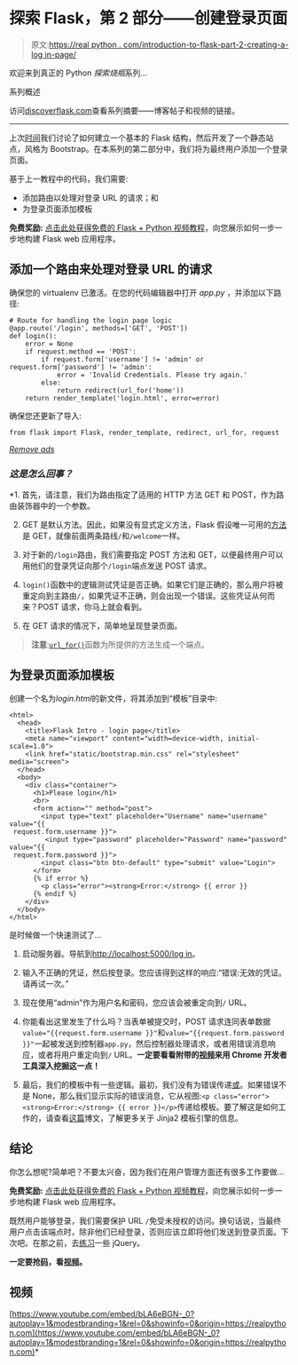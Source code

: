 # 探索 Flask，第 2 部分——创建登录页面

> 原文:[https://real python . com/introduction-to-flask-part-2-creating-a-log in-page/](https://realpython.com/introduction-to-flask-part-2-creating-a-login-page/)

欢迎来到真正的 Python *探索烧瓶*系列…

系列概述

访问[discoverflask.com](http://discoverflask.com)查看系列摘要——博客帖子和视频的链接。

* * *

上次[时间](https://realpython.com/introduction-to-flask-part-1-setting-up-a-static-site/)我们讨论了如何建立一个基本的 Flask 结构，然后开发了一个静态站点，风格为 Bootstrap。在本系列的第二部分中，我们将为最终用户添加一个登录页面。

基于上一教程中的代码，我们需要:

*   添加路由以处理对登录 URL 的请求；和
*   为登录页面添加模板

**免费奖励:** [点击此处获得免费的 Flask + Python 视频教程](https://realpython.com/bonus/discover-flask-video-tutorial/)，向您展示如何一步一步地构建 Flask web 应用程序。

## 添加一个路由来处理对登录 URL 的请求

确保您的 virtualenv 已激活。在您的代码编辑器中打开 *app.py* ，并添加以下路径:

```
# Route for handling the login page logic
@app.route('/login', methods=['GET', 'POST'])
def login():
    error = None
    if request.method == 'POST':
        if request.form['username'] != 'admin' or request.form['password'] != 'admin':
            error = 'Invalid Credentials. Please try again.'
        else:
            return redirect(url_for('home'))
    return render_template('login.html', error=error)
```

确保您还更新了导入:

```
from flask import Flask, render_template, redirect, url_for, request
```

[*Remove ads*](/account/join/)

### *这是怎么回事？*

 *1.  首先，请注意，我们为路由指定了适用的 HTTP 方法 GET 和 POST，作为路由装饰器中的一个参数。

2.  GET 是默认方法。因此，如果没有显式定义方法，Flask 假设唯一可用的[方法](http://flask.pocoo.org/docs/quickstart/#http-methods)是 GET，就像前面两条路线`/`和`/welcome`一样。

3.  对于新的`/login`路由，我们需要指定 POST 方法和 GET，以便最终用户可以用他们的登录凭证向那个`/login`端点发送 POST 请求。

4.  `login()`函数中的逻辑测试凭证是否正确。如果它们是正确的，那么用户将被重定向到主路由`/`，如果凭证不正确，则会出现一个错误。这些凭证从何而来？POST 请求，你马上就会看到。

5.  在 GET 请求的情况下，简单地呈现登录页面。

> **注意**:[`url_for()`](http://flask.pocoo.org/docs/api/#flask.url_for)函数为所提供的方法生成一个端点。

## 为登录页面添加模板

创建一个名为*login.html*的新文件，将其添加到“模板”目录中:

```
<html>
  <head>
    <title>Flask Intro - login page</title>
    <meta name="viewport" content="width=device-width, initial-scale=1.0">
    <link href="static/bootstrap.min.css" rel="stylesheet" media="screen">
  </head>
  <body>
    <div class="container">
      <h1>Please login</h1>
      <br>
      <form action="" method="post">
        <input type="text" placeholder="Username" name="username" value="{{
 request.form.username }}">
         <input type="password" placeholder="Password" name="password" value="{{
 request.form.password }}">
        <input class="btn btn-default" type="submit" value="Login">
      </form>
      {% if error %}
        <p class="error"><strong>Error:</strong> {{ error }}
      {% endif %}
    </div>
  </body>
</html>
```

是时候做一个快速测试了…

1.  启动服务器。导航到[http://localhost:5000/log in](http://localhost:5000/login)。

2.  输入不正确的凭证，然后按登录。您应该得到这样的响应:“错误:无效的凭证。请再试一次。”

3.  现在使用“admin”作为用户名和密码，您应该会被重定向到`/` URL。

4.  你能看出这里发生了什么吗？当表单被提交时，POST 请求连同表单数据`value="{{request.form.username }}"`和`value="{{request.form.password }}"`一起被发送到控制器`app.py`，然后控制器处理请求，或者用错误消息响应，或者将用户重定向到`/` URL。**一定要看看附带的[视频](https://www.youtube.com/watch?v=bLA6eBGN-_0)来用 Chrome 开发者工具深入挖掘这一点！**

5.  最后，我们的模板中有一些逻辑。最初，我们没有为错误传递[或](https://realpython.com/null-in-python/)。如果错误不是 None，那么我们显示实际的错误消息，它从视图:`<p class="error"><strong>Error:</strong> {{ error }}</p>`传递给模板。要了解这是如何工作的，请查看[这篇](https://realpython.com/primer-on-jinja-templating/#.U5CtZJRdUZ0)博文，了解更多关于 Jinja2 模板引擎的信息。

## 结论

你怎么想呢?简单吧？不要太兴奋，因为我们在用户管理方面还有很多工作要做…

**免费奖励:** [点击此处获得免费的 Flask + Python 视频教程](https://realpython.com/bonus/discover-flask-video-tutorial/)，向您展示如何一步一步地构建 Flask web 应用程序。

既然用户能够登录，我们需要保护 URL `/`免受未授权的访问。换句话说，当最终用户点击该端点时，除非他们已经登录，否则应该立即将他们发送到登录页面。下次吧。在那之前，去[练习](https://realpython.com/learn/jquery-practice/)一些 jQuery。

**一定要抢[码](https://github.com/realpython/flask-intro)，看[视频](#video)。**

## 视频

[https://www.youtube.com/embed/bLA6eBGN-_0?autoplay=1&modestbranding=1&rel=0&showinfo=0&origin=https://realpython.com](https://www.youtube.com/embed/bLA6eBGN-_0?autoplay=1&modestbranding=1&rel=0&showinfo=0&origin=https://realpython.com)*